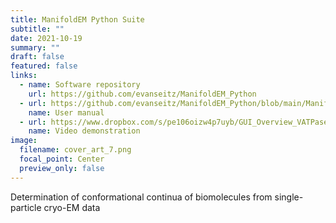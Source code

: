 ```yaml
---
title: ManifoldEM Python Suite
subtitle: ""
date: 2021-10-19
summary: ""
draft: false
featured: false
links:
  - name: Software repository
    url: https://github.com/evanseitz/ManifoldEM_Python
  - url: https://github.com/evanseitz/ManifoldEM_Python/blob/main/ManifoldEM_Manual_Beta.pdf
    name: User manual
  - url: https://www.dropbox.com/s/pe106oizw4p7uyb/GUI_Overview_VATPase.mp4?dl=0
    name: Video demonstration
image:
  filename: cover_art_7.png
  focal_point: Center
  preview_only: false
---
```


Determination of conformational continua of biomolecules from single-particle cryo-EM data